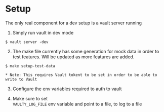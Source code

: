 # Setup 

The only real component for a dev setup is a vault server running  
1. Simply run vault in dev mode
```
$ vault server -dev
```

2. The make file currently has some generation for mock data in order to test features. Will be updated as more features are added.
```
$ make setup-test-data
```
    * Note: This requires Vault tokent to be set in order to be able to write to Vault

3. Configure the env variables required to auth to vault

4. Make sure to set    
`VAULTY_LOG_FILE` env variable and point to a file, to log to a file 